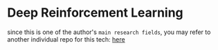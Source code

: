# Deep Reinforcement Learning

since this is one of the author's `main research fields`, you may refer to another individual repo for this tech: [here](https://github.com/Strivin0311/drl-learning.git) 